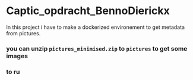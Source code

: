 # Captic_opdracht_BennoDierickx
In this project i have to make a dockerized environement to get metadata from pictures.

### you can unzip ``` pictures_minimised.zip ``` to ```pictures``` to get some images 

### to ru
